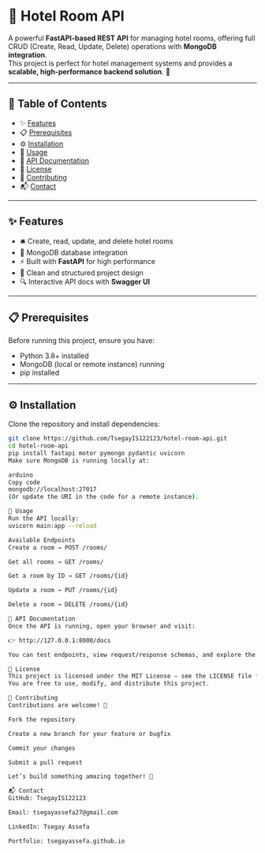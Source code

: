 # 🏨 Hotel Room API

A powerful **FastAPI-based REST API** for managing hotel rooms, offering full CRUD (Create, Read, Update, Delete) operations with **MongoDB integration**.  
This project is perfect for hotel management systems and provides a **scalable, high-performance backend solution**. 🚀

---

## 📑 Table of Contents

- ✨ [Features](#-features)  
- 📋 [Prerequisites](#-prerequisites)  
- ⚙️ [Installation](#️-installation)  
- 🚀 [Usage](#-usage)  
- 📖 [API Documentation](#-api-documentation)  
- 📜 [License](#-license)  
- 🤝 [Contributing](#-contributing)  
- 📬 [Contact](#-contact)  

---

## ✨ Features

- 🛎️ Create, read, update, and delete hotel rooms  
- 💾 MongoDB database integration  
- ⚡ Built with **FastAPI** for high performance  
- 📂 Clean and structured project design  
- 🔍 Interactive API docs with **Swagger UI**  

---

## 📋 Prerequisites

Before running this project, ensure you have:

- Python 3.8+ installed  
- MongoDB (local or remote instance) running  
- pip installed  

---

## ⚙️ Installation

Clone the repository and install dependencies:

```bash
git clone https://github.com/TsegayIS122123/hotel-room-api.git
cd hotel-room-api
pip install fastapi motor pymongo pydantic uvicorn
Make sure MongoDB is running locally at:

arduino
Copy code
mongodb://localhost:27017
(Or update the URI in the code for a remote instance).

🚀 Usage
Run the API locally:
uvicorn main:app --reload

Available Endpoints
Create a room → POST /rooms/

Get all rooms → GET /rooms/

Get a room by ID → GET /rooms/{id}

Update a room → PUT /rooms/{id}

Delete a room → DELETE /rooms/{id}

📖 API Documentation
Once the API is running, open your browser and visit:

👉 http://127.0.0.1:8000/docs

You can test endpoints, view request/response schemas, and explore the API interactively using Swagger UI.

📜 License
This project is licensed under the MIT License – see the LICENSE file for details.
You are free to use, modify, and distribute this project. 

🤝 Contributing
Contributions are welcome! 🎉

Fork the repository

Create a new branch for your feature or bugfix

Commit your changes

Submit a pull request

Let’s build something amazing together! 🚀

📬 Contact
GitHub: TsegayIS122123

Email: tsegayassefa27@gmail.com

LinkedIn: Tsegay Assefa

Portfolio: tsegayassefa.github.io